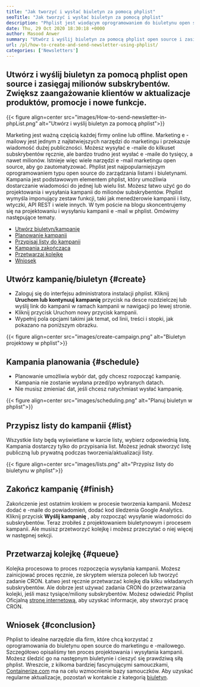 ```yaml
---
title: "Jak tworzyć i wysłać biuletyn za pomocą phplist" 
seoTitle: "Jak tworzyć i wysłać biuletyn za pomocą phplist" 
description: "Phplist jest wiodącym oprogramowaniem do biuletynu open source do marketingu e -mailowego. To jest przewodnik dla początkujących do tworzenia i wysyłania kampanii biuletynowych." 
date: Thu, 29 Oct 2020 18:30:18 +0000
author: Masood Anwer
summary: "Utwórz i wyślij biuletyn za pomocą phplist open source i zasięgaj milionów subskrybentów. Zwiększ zaangażowanie klientów w aktualizacje produktów, promocje i nowe funkcje." 
url: /pl/how-to-create-and-send-newsletter-using-phplist/
categories: ['Newsletters']
---
```


## Utwórz i wyślij biuletyn za pomocą phplist open source i zasięgaj milionów subskrybentów. Zwiększ zaangażowanie klientów w aktualizacje produktów, promocje i nowe funkcje.

{{< figure align=center src="images/How-to-send-newsletter-in-phpList.png" alt="Utwórz i wyślij biuletyn za pomocą phplist">}}

Marketing jest ważną częścią każdej firmy online lub offline. Marketing e -mailowy jest jednym z najłatwiejszych narzędzi do marketingu i przekazuje wiadomość dużej publiczności. Możesz wysyłać e -maile do kilkuset subskrybentów ręcznie, ale bardzo trudno jest wysłać e -maile do tysięcy, a nawet milionów. Istnieje więc wiele narzędzi e -mail marketingu open source, aby go zautomatyzować.
Phplist jest najpopularniejszym oprogramowaniem typu open source do zarządzania listami i biuletynami. Kampania jest podstawowym elementem phplist, który umożliwia dostarczanie wiadomości do jednej lub wielu list. Możesz łatwo użyć go do projektowania i wysyłania kampanii do milionów subskrybentów. Phplist wymyśla imponujący zestaw funkcji, taki jak menedżerowie kampanii i listy, wtyczki, API REST i wiele innych.
W tym poście na blogu skoncentrujemy się na projektowaniu i wysyłaniu kampanii e -mail w phplist. Omówimy następujące tematy.
  * [Utwórz biuletyn/kampanię][2]
  * [Planowanie kampanii][3]
  * [Przypisaj listy do kampanii][4]
  * [Kampania zakończąca][5]
  * [Przetwarzaj kolejkę][6]
  * [Wniosek][7]

## **Utwórz kampanię/biuletyn** {#create}

  * Zaloguj się do interfejsu administratora instalacji phplist. Kliknij **Uruchom lub kontynuuj kampanię** przycisk na desce rozdzielczej lub wyślij link do kampanii w ramach kampanii w nawigacji po lewej stronie.
  * Kliknij przycisk Uruchom nowy przycisk kampanii.
  * Wypełnij pola opcjami takimi jak temat, od linii, treści i stopki, jak pokazano na poniższym obrazku.

{{< figure align=center src="images/create-campaign.png" alt="Biuletyn projektowy w phplist">}}


## **Kampania planowania** {#schedule}

  * Planowanie umożliwia wybór dat, gdy chcesz rozpocząć kampanię. Kampania nie zostanie wysłana przed/po wybranych datach.
  * Nie musisz zmieniać dat, jeśli chcesz natychmiast wysłać kampanię.

{{< figure align=center src="images/scheduling.png" alt="Planuj biuletyn w phplist">}}


## **Przypisz listy do kampanii** {#list}

Wszystkie listy będą wyświetlane w karcie listy, wybierz odpowiednią listę. Kampania dostarczy tylko do przypisania list. Możesz jednak stworzyć listę publiczną lub prywatną podczas tworzenia/aktualizacji listy.

{{< figure align=center src="images/lists.png" alt="Przypisz listy do biuletynu w phplist">}}


## **Zakończ kampanię** {#finish}

Zakończenie jest ostatnim krokiem w procesie tworzenia kampanii. Możesz dodać e -maile do powiadomień, dodać kod śledzenia Google Analytics. Kliknij przycisk **Wyślij kampanię** , aby rozpocząć wysyłanie wiadomości do subskrybentów. Teraz zrobiłeś z projektowaniem biuletynowym i procesem kampanii. Ale musisz przetworzyć kolejkę i możesz przeczytać o niej więcej w następnej sekcji.

## **Przetwarzaj kolejkę** {#queue}

Kolejka procesowa to proces rozpoczęcia wysyłania kampanii. Możesz zainicjować proces ręcznie, ze skryptem wiersza poleceń lub tworzyć zadanie CRON. Łatwo jest ręcznie przetwarzać kolejkę dla kilku wkładanych subskrybentów. Ale dobrze jest używać zadania CRON do przetwarzania kolejki, jeśli masz tysiące/miliony subskrybentów. Możesz odwiedzić Phplist Oficjalną [stronę internetową][8], aby uzyskać informacje, aby stworzyć pracę CRON.

## **Wniosek** {#conclusion}

Phplist to idealne narzędzie dla firm, które chcą korzystać z oprogramowania do biuletynu open source do marketingu e -mailowego. Szczegółowo opisaliśmy ten proces projektowania i wysyłania kampanii. Możesz śledzić go na następnym biuletynie i cieszyć się prawdziwą siłą phplist.
Wreszcie, z kilkoma bardziej fascynującymi samouczkami, [Containerize.com][9] ma na celu wzmocnienie bazy samouczków. Aby uzyskać regularne aktualizacje, pozostań w kontakcie z kategorią [biuletyn][10].



[1]: https://products.containerize.com/newsletter/phplist
[2]: #create
[3]: #schedule
[4]: #list
[5]: #finish
[6]: #queue
[7]: #conclusion
[8]: https://www.phplist.org/manual/books/phplist-manual/page/setting-up-your-cron
[9]: https://containerize.com
[10]: https://blog.containerize.com/category/newsletter/
